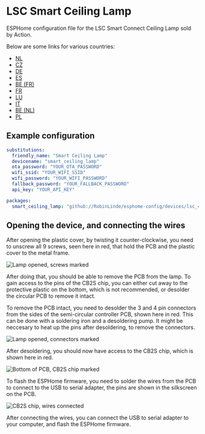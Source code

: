 # LSC Smart Ceiling Lamp

ESPHome configuration file for the LSC Smart Connect Ceiling Lamp sold by Action.

Below are some links for various countries:

- [NL](https://www.action.com/nl-nl/p/3007213/lsc-smart-connect-plafondlamp/)
- [CZ](https://www.action.com/cs-cz/p/3007213/stropni-lampa-lsc-smart-connect/)
- [DE](https://www.action.com/de-de/p/3007213/lsc-smart-connect-deckenleuchte/)
- [ES](https://www.action.com/es-es/p/3007213/plafon-lsc-smart-connect/)
- [BE (FR)](https://www.action.com/fr-be/p/3007213/plafonnier-intelligent-lsc-smart-connect/)
- [FR](https://www.action.com/fr-fr/p/3007213/plafonnier-intelligent-lsc-smart-connect/)
- [LU](https://www.action.com/fr-lu/p/3007213/plafonnier-intelligent-lsc-smart-connect/)
- [IT](https://www.action.com/it-it/p/3007213/plafoniera-lsc-smart-connect/)
- [BE (NL)](https://www.action.com/nl-be/p/3007213/lsc-smart-connect-plafondlamp/)
- [PL](https://www.action.com/pl-pl/p/3007213/lampa-sufitowa-lsc-smart-connect/)

## Example configuration

```yaml
substitutions:
  friendly_name: "Smart Ceiling Lamp"
  devicename: "smart_ceiling_lamp"
  ota_password: "YOUR_OTA_PASSWORD"
  wifi_ssid: "YOUR_WIFI_SSID"
  wifi_password: "YOUR_WIFI_PASSWORD"
  fallback_password: "YOUR_FALLBACK_PASSWORD"
  api_key: "YOUR_API_KEY"

packages:
  smart_ceiling_lamp: "github://RobinLinde/esphome-config/devices/lsc_ceiling_lamp/lsc_ceiling_lamp.yaml@main"
```

## Opening the device, and connecting the wires

After opening the plastic cover, by twisting it counter-clockwise, you need to unscrew all 9 screws,
seen here in red, that hold the PCB and the plastic cover to the metal frame.

![Lamp opened, screws marked](./img/screws.png)

After doing that, you should be able to remove the PCB from the lamp.
To gain access to the pins of the CB2S chip, you can either cut away to the protective plastic on the bottom, which is not recommended,
or desolder the circular PCB to remove it intact.

To remove the PCB intact, you need to desolder the 3 and 4 pin connectors from the sides of the semi-circular controller PCB, shown here in red. This can be done with a soldering iron and a desoldering pump. It might be neccesary to heat up the pins after desoldering, to remove the connectors.

![Lamp opened, connectors marked](./img/pins.png)

After desoldering, you should now have access to the CB2S chip, which is shown here in red.

![Bottom of PCB, CB2S chip marked](./img/bottom-pcb.png)

To flash the ESPHome firmware, you need to solder the wires from the PCB to connect to the USB to serial adapter, the pins are shown in the silkscreen on the PCB.

![CB2S chip, wires connected](./img/cb2s.JPG)

After connecting the wires, you can connect the USB to serial adapter to your computer, and flash the ESPHome firmware.
